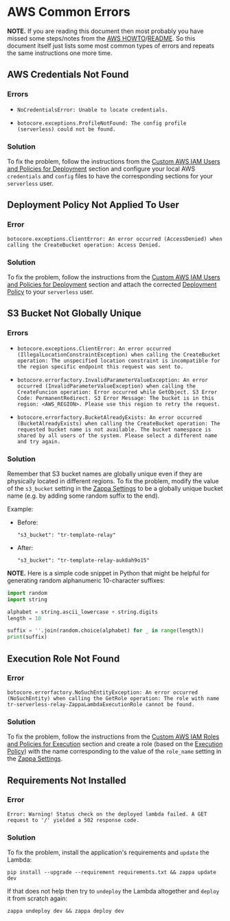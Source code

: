 # AWS Common Errors

**NOTE.** If you are reading this document then most probably you have missed
some steps/notes from the [AWS HOWTO](HOWTO.md)/[README](../../../Downloads/tr-05-serverless-relay-develop%202/README.md). So this
document itself just lists some most common types of errors and repeats the
same instructions one more time.

## AWS Credentials Not Found

### Errors

- `NoCredentialsError: Unable to locate credentials.`

- `botocore.exceptions.ProfileNotFound: The config profile (serverless) could
not be found.`

### Solution

To fix the problem, follow the instructions from the
[Custom AWS IAM Users and Policies for Deployment](HOWTO.md#custom-aws-iam-users-and-policies-for-deployment)
section and configure your local AWS `credentials` and `config` files to have
the corresponding sections for your `serverless` user.

## Deployment Policy Not Applied To User

### Error

`botocore.exceptions.ClientError: An error occurred (AccessDenied) when calling
the CreateBucket operation: Access Denied.`

### Solution

To fix the problem, follow the instructions from the
[Custom AWS IAM Users and Policies for Deployment](HOWTO.md#custom-aws-iam-users-and-policies-for-deployment)
section and attach the corrected [Deployment Policy](ZappaLambdaDeploymentPolicy.json)
to your `serverless` user.

## S3 Bucket Not Globally Unique

### Errors

- `botocore.exceptions.ClientError: An error occurred
(IllegalLocationConstraintException) when calling the CreateBucket operation:
The unspecified location constraint is incompatible for the region specific
endpoint this request was sent to.`

- `botocore.errorfactory.InvalidParameterValueException: An error occurred
(InvalidParameterValueException) when calling the CreateFuncion operation:
Error occurred while GetObject. S3 Error Code: PermanentRedirect. S3 Error
Message: The bucket is in this region: <AWS_REGION>. Please use this region to
retry the request.`

- `botocore.errorfactory.BucketAlreadyExists: An error occurred
(BucketAlreadyExists) when calling the CreateBucket operation: The requested
bucket name is not available. The bucket namespace is shared by all users of
the system. Please select a different name and try again.`

### Solution

Remember that S3 bucket names are globally unique even if they are physically
located in different regions. To fix the problem, modify the value of the
`s3_bucket` setting in the [Zappa Settings](../../../Downloads/tr-05-serverless-relay-develop%202/zappa_settings.json) to be a
globally unique bucket name (e.g. by adding some random suffix to the end).

Example:

- Before:

  `"s3_bucket": "tr-template-relay"`

- After:

  `"s3_bucket": "tr-template-relay-auk8ah9o15"`

**NOTE.** Here is a simple code snippet in Python that might be helpful for
generating random alphanumeric 10-character suffixes:
```python
import random
import string

alphabet = string.ascii_lowercase + string.digits
length = 10

suffix = ''.join(random.choice(alphabet) for _ in range(length))
print(suffix)
```

## Execution Role Not Found

### Error

`botocore.errorfactory.NoSuchEntityException: An error occurred (NoSuchEntity)
when calling the GetRole operation: The role with name
tr-serverless-relay-ZappaLambdaExecutionRole cannot be found.`

### Solution

To fix the problem, follow the instructions from the
[Custom AWS IAM Roles and Policies for Execution](HOWTO.md#custom-aws-iam-roles-and-policies-for-execution)
section and create a role (based on the [Execution Policy](ZappaLambdaExecutionPolicy.json))
with the name corresponding to the value of the `role_name` setting in the
[Zappa Settings](../../../Downloads/tr-05-serverless-relay-develop%202/zappa_settings.json).

## Requirements Not Installed

### Error

`Error: Warning! Status check on the deployed lambda failed. A GET request to
'/' yielded a 502 response code.`

### Solution

To fix the problem, install the application's requirements and `update` the
Lambda:
```
pip install --upgrade --requirement requirements.txt && zappa update dev
```

If that does not help then try to `undeploy` the Lambda altogether and `deploy`
it from scratch again:
```
zappa undeploy dev && zappa deploy dev
```
